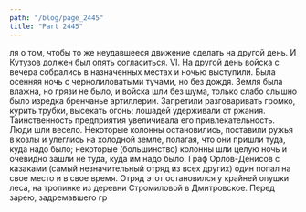 ```yaml
---
path: "/blog/page_2445"
title: "Part 2445"
---
```


ля о том, чтобы то же неудавшееся движение сделать на другой день. И Кутузов должен был опять согласиться.
VI.
На другой день войска с вечера собрались в назначенных местах и ночью выступили. Была осенняя ночь с чернолиловатыми тучами, но без дождя. Земля была влажна, но грязи не было, и войска шли без шума, только слабо слышно было изредка бренчанье артиллерии. Запретили разговаривать громко, курить трубки, высекать огонь; лошадей удерживали от ржания. Таинственность предприятия увеличивала его привлекательность. Люди шли весело. Некоторые колонны остановились, поставили ружья в козлы и улеглись на холодной земле, полагая, что они пришли туда, куда надо было; некоторые (большинство) колонны шли целую ночь и очевидно зашли не туда, куда им надо было.
Граф Орлов-Денисов с казаками (самый незначительный отряд из всех других) один попал на свое место и в свое время. Отряд этот остановился у крайней опушки леса, на тропинке из деревни Стромиловой в Дмитровское.
Перед зарею, задремавшего гр
